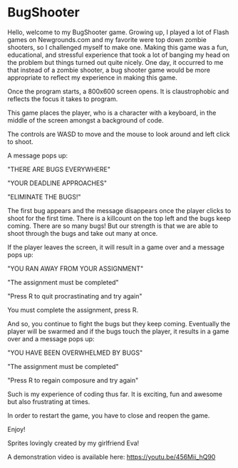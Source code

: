 # BugShooter

Hello, welcome to my BugShooter game. 
Growing up, I played a lot of Flash games on Newgrounds.com and my favorite were top down zombie shooters, so I challenged myself to make one. 
Making this game was a fun, educational, and stressful experience that took a lot of banging my head on the problem but things turned out quite nicely.
One day, it occurred to me that instead of a zombie shooter, a bug shooter game would be more appropriate to reflect my experience in making this game.

Once the program starts, a 800x600 screen opens. It is claustrophobic and reflects the focus it takes to program. 

This game places the player, who is a character with a keyboard, in the middle of the screen amongst a background of code. 

The controls are WASD to move and the mouse to look around and left click to shoot.

A message pops up: 

"THERE ARE BUGS EVERYWHERE"

"YOUR DEADLINE APPROACHES"

"ELIMINATE THE BUGS!"

The first bug appears and the message disappears once the player clicks to shoot for the first time.
There is a killcount on the top left and the bugs keep coming. There are so many bugs! 
But our strength is that we are able to shoot through the bugs and take out many at once.

If the player leaves the screen, it will result in a game over and a message pops up:

"YOU RAN AWAY FROM YOUR ASSIGNMENT"

"The assignment must be completed"

"Press R to quit procrastinating and try again"

You must complete the assignment, press R.

And so, you continue to fight the bugs but they keep coming. Eventually the player will be 
swarmed and if the bugs touch the player, it results in a game over and a message pops up:

"YOU HAVE BEEN OVERWHELMED BY BUGS"

"The assignment must be completed"

"Press R to regain composure and try again"

Such is my experience of coding thus far. It is exciting, fun and awesome but also frustrating at times.

In order to restart the game, you have to close and reopen the game.

Enjoy!
 
Sprites lovingly created by my girlfriend Eva!

A demonstration video is available here:
https://youtu.be/456Mii_hQ90